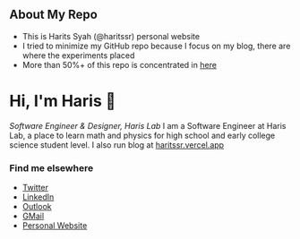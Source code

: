 ## About My Repo

- This is Harits Syah (@haritssr) personal website
- I tried to minimize my GitHub repo because I focus on my blog, there are where the experiments placed
- More than 50%+ of this repo is concentrated in [here](https://github.com/haritssr/haritssr/tree/main/pages/experiments)

# Hi, I'm Haris 👋

_Software Engineer & Designer, Haris Lab_
I am a Software Engineer at Haris Lab, a place to learn math and physics for high school and early college science student level. I also run blog at [haritssr.vercel.app](https://haritssr.vercel.app)

### Find me elsewhere

- [Twitter](https://twitter.com/haritssr)
- [LinkedIn](https://www.linkedin.com/in/haritssr)
- [Outlook](mailto:haritssr@outlook.co.id)
- [GMail](mailto:haritssr@gmail.com)
- [Personal Website](https://haritssr.vercel.app)
